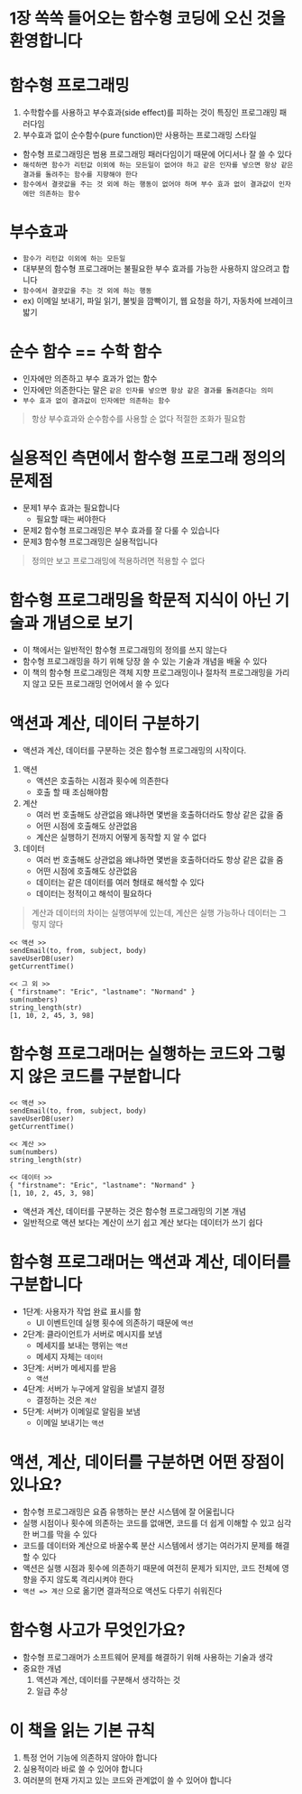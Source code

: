 # 1장 쏙쏙 들어오는 함수형 코딩에 오신 것을 환영합니다
# 함수형 프로그래밍
1. 수학함수를 사용하고 부수효과(side effect)를 피하는 것이 특징인 프로그래밍 패러다임
2. 부수효과 없이 순수함수(pure function)만 사용하는 프로그래밍 스타일
- 함수형 프로그래밍은 범용 프로그래밍 패러다임이기 때문에 어디서나 잘 쓸 수 있다
- `해석하면 함수가 리턴값 이외에 하는 모든일이 없어야 하고 같은 인자를 넣으면 항상 같은 결과를 돌려주는 함수를 지향해야 한다`
- `함수에서 결괏값을 주는 것 외에 하는 행동이 없어야 하며 부수 효과 없이 결과값이 인자에만 의존하는 함수`

# 부수효과
- `함수가 리턴값 이외에 하는 모든일`
- 대부분의 함수형 프로그래머는 불필요한 부수 효과를 가능한 사용하지 않으려고 합니다
- `함수에서 결괏값을 주는 것 외에 하는 행동`
- ex) 이메일 보내기, 파일 읽기, 불빛을 깜빡이기, 웹 요청을 하기, 자동차에 브레이크 밟기

# 순수 함수 == 수학 함수
- 인자에만 의존하고 부수 효과가 없는 함수
- 인자에만 의존한다는 말은 `같은 인자를 넣으면 항상 같은 결과를 돌려준다는 의미`
- `부수 효과 없이 결과값이 인자에만 의존하는 함수`

> 항상 부수효과와 순수함수를 사용할 순 없다
> 적절한 조화가 필요함

# 실용적인 측면에서 함수형 프로그래 정의의 문제점
- 문제1 부수 효과는 필요합니다
  - 필요할 때는 써야한다
- 문제2 함수형 프로그래밍은 부수 효과를 잘 다룰 수 있습니다
- 문제3 함수형 프로그래밍은 실용적입니다
> 정의만 보고 프로그래밍에 적용하려면 적용할 수 없다

# 함수형 프로그래밍을 학문적 지식이 아닌 기술과 개념으로 보기
- 이 책에서는 일반적인 함수형 프로그래밍의 정의를 쓰지 않는다
- 함수형 프로그래밍을 하기 위해 당장 쓸 수 있는 기술과 개념을 배울 수 있다
- 이 책의 함수형 프로그래밍은 객체 지향 프로그래밍이나 절차적 프로그래밍을 가리지 않고 모든 프로그래밍 언어에서 쓸 수 있다

# 액션과 계산, 데이터 구분하기
- 액션과 계산, 데이터를 구분하는 것은 함수형 프로그래밍의 시작이다.
1. 액션
   - 액션은 호출하는 시점과 횟수에 의존한다
   - 호출 할 때 조심해야함
2. 계산
   - 여러 번 호출해도 상관없음 왜냐하면 몇번을 호출하더라도 항상 같은 값을 줌
   - 어떤 시점에 호출해도 상관없음
   - 계산은 실행하기 전까지 어떻게 동작할 지 알 수 없다
3. 데이터
   - 여러 번 호출해도 상관없음 왜냐하면 몇번을 호출하더라도 항상 같은 값을 줌
   - 어떤 시점에 호출해도 상관없음
   - 데이터는 같은 데이터를 여러 형태로 해석할 수 있다
   - 데이터는 정적이고 해석이 필요하다
> 계산과 데이터의 차이는 실행여부에 있는데, 계산은 실행 가능하나 데이터는 그렇지 않다
```
<< 액션 >>
sendEmail(to, from, subject, body)
saveUserDB(user)
getCurrentTime()

<< 그 외 >>
{ "firstname": "Eric", "lastname": "Normand" }
sum(numbers)
string_length(str)
[1, 10, 2, 45, 3, 98]
```

# 함수형 프로그래머는 실행하는 코드와 그렇지 않은 코드를 구분합니다
```
<< 액션 >>
sendEmail(to, from, subject, body)
saveUserDB(user)
getCurrentTime()

<< 계산 >>
sum(numbers)
string_length(str)

<< 데이터 >>
{ "firstname": "Eric", "lastname": "Normand" }
[1, 10, 2, 45, 3, 98]
```
- 액션과 계산, 데이터를 구분하는 것은 함수형 프로그래밍의 기본 개념
- 일반적으로 액션 보다는 계산이 쓰기 쉽고 계산 보다는 데이터가 쓰기 쉽다

# 함수형 프로그래머는 액션과 계산, 데이터를 구분합니다
- 1단계: 사용자가 작업 완료 표시를 함
  - UI 이벤트인데 실행 횟수에 의존하기 때문에 `액션`
- 2단계: 클라이언트가 서버로 메시지를 보냄
  - 메세지를 보내는 행위는 `액션`
  - 메세지 자체는 `데이터`
- 3단계: 서버가 메세지를 받음
  - `액션`
- 4단계: 서버가 누구에게 알림을 보낼지 결정
  - 결정하는 것은 `계산`
- 5단계: 서버가 이메일로 알림을 보냄
  - 이메일 보내기는 `액션`

# 액션, 계산, 데이터를 구분하면 어떤 장점이 있나요?
- 함수형 프로그래밍은 요즘 유행하는 분산 시스템에 잘 어울립니다
- 실행 시점이나 횟수에 의존하는 코드를 없애면, 코드를 더 쉽게 이해할 수 있고 심각한 버그를 막을 수 있다
- 코드를 데이터와 계산으로 바꿀수록 분산 시스템에서 생기는 여러가지 문제를 해결할 수 있다
- 액션은 실행 시점과 횟수에 의존하기 때문에 여전히 문제가 되지만, 코드 전체에 영향을 주지 않도록 격리시켜야 한다
- `액션 => 계산` 으로 옮기면 결과적으로 액션도 다루기 쉬워진다 

# 함수형 사고가 무엇인가요?
- 함수형 프로그래머가 소프트웨어 문제를 해결하기 위해 사용하는 기술과 생각
- 중요한 개념
  1. 액션과 계산, 데이터를 구분해서 생각하는 것
  2. 일급 추상

# 이 책을 읽는 기본 규칙
1. 특정 언어 기능에 의존하지 않아야 합니다
2. 실용적이라 바로 쓸 수 있어야 합니다
3. 여러분의 현재 가지고 있는 코드와 관계없이 쓸 수 있어야 합니다


